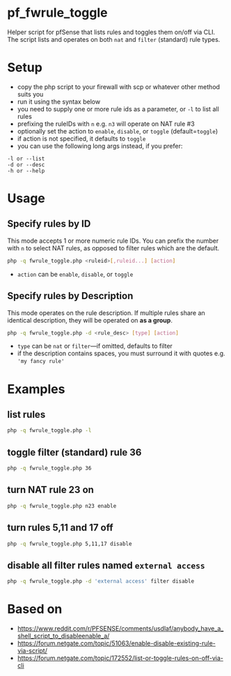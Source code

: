 # pf_fwrule_toggle

Helper script for pfSense that lists rules and toggles them on/off via CLI. The script lists and operates on both `nat` and `filter` (standard) rule types.

# Setup

- copy the php script to your firewall with scp or whatever other method suits you
- run it using the syntax below
- you need to supply one or more rule ids as a parameter, or `-l` to list all rules
- prefixing the ruleIDs with `n` e.g. `n3` will operate on NAT rule #3
- optionally set the action to `enable`, `disable`, or `toggle` (default=`toggle`)
- if action is not specified, it defaults to `toggle`
- you can use the following long args instead, if you prefer:
```
-l or --list
-d or --desc
-h or --help
```

# Usage

## Specify rules by ID

This mode accepts 1 or more numeric rule IDs. You can prefix the number with `n` to select NAT rules, as opposed to filter rules which are the default.
```sh
php -q fwrule_toggle.php <ruleid>[,ruleid...] [action]
```
- `action` can be `enable`, `disable`, or `toggle`

## Specify rules by Description

This mode operates on the rule description. If multiple rules share an identical description, they will be operated on **as a group**.
```sh
php -q fwrule_toggle.php -d <rule_desc> [type] [action]
```
- `type` can be `nat` or `filter`—if omitted, defaults to filter
- if the description contains spaces, you must surround it with quotes e.g. `'my fancy rule'`

# Examples

## list rules
```sh
php -q fwrule_toggle.php -l
```

## toggle filter (standard) rule 36
```sh
php -q fwrule_toggle.php 36
```

## turn NAT rule 23 **on**
```sh
php -q fwrule_toggle.php n23 enable
```

## turn rules 5,11 and 17 **off**
```sh
php -q fwrule_toggle.php 5,11,17 disable
```

## disable all filter rules named `external access`
```sh
php -q fwrule_toggle.php -d 'external access' filter disable
```


# Based on

- https://www.reddit.com/r/PFSENSE/comments/usdlaf/anybody_have_a_shell_script_to_disableenable_a/
- https://forum.netgate.com/topic/51063/enable-disable-existing-rule-via-script/
- https://forum.netgate.com/topic/172552/list-or-toggle-rules-on-off-via-cli
